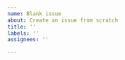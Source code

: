 ```yaml
---
name: Blank issue
about: Create an issue from scratch
title: ''
labels: ''
assignees: ''

---
```



